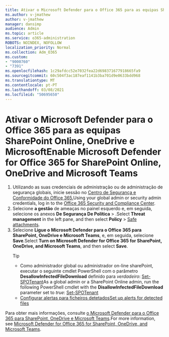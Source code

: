 ```yaml
---
title: Ativar o Microsoft Defender para o Office 365 para as equipas SharePoint Online, OneDrive e Microsoft
ms.author: v-jmathew
author: v-jmathew
manager: dansimp
audience: Admin
ms.topic: article
ms.service: o365-administration
ROBOTS: NOINDEX, NOFOLLOW
localization_priority: Normal
ms.collection: Adm_O365
ms.custom:
- "9000760"
- "7391"
ms.openlocfilehash: 1c29afdcc52e7032fea22d698371677918665fa9
ms.sourcegitcommit: 60c504f3ac187eaf1141b3ba701d9e0633bdd968
ms.translationtype: MT
ms.contentlocale: pt-PT
ms.lasthandoff: 03/08/2021
ms.locfileid: "50695650"
---
```

# <a name="enable-microsoft-defender-for-office-365-for-sharepoint-online-onedrive-and-microsoft-teams"></a><span data-ttu-id="ca64c-102">Ativar o Microsoft Defender para o Office 365 para as equipas SharePoint Online, OneDrive e Microsoft</span><span class="sxs-lookup"><span data-stu-id="ca64c-102">Enable Microsoft Defender for Office 365 for SharePoint Online, OneDrive and Microsoft Teams</span></span>

1. <span data-ttu-id="ca64c-103">Utilizando as suas credenciais de administração ou de administração de segurança globais, inicie sessão no [Centro de Segurança e Conformidade do Office 365.](https://protection.office.com/)</span><span class="sxs-lookup"><span data-stu-id="ca64c-103">Using your global admin or security admin credentials, log in to the [Office 365 Security and Compliance Center](https://protection.office.com/).</span></span>
2. <span data-ttu-id="ca64c-104">Selecione **a gestão** de ameaças no painel esquerdo e, em seguida, selecione os anexos **De Segurança De Política**  >  [](https://protection.office.com/safeattachment).</span><span class="sxs-lookup"><span data-stu-id="ca64c-104">Select **Threat management** in the left pane, and then select **Policy** > [Safe attachments](https://protection.office.com/safeattachment).</span></span>
3. <span data-ttu-id="ca64c-105">Selecione **Ligue o Microsoft Defender para o Office 365 para SharePoint, OneDrive e Microsoft Teams**, e, em seguida, selecione **Save**.</span><span class="sxs-lookup"><span data-stu-id="ca64c-105">Select **Turn on Microsoft Defender for Office 365 for SharePoint, OneDrive, and Microsoft Teams**, and then select **Save**.</span></span>
    > [!TIP]
    >
    > - <span data-ttu-id="ca64c-106">Como administrador global ou administrador on-line sharePoint, executar o seguinte cmdlet PowerShell com o parâmetro **DesallowInfectedFileDownload** definido para *verdadeiro*: [Set-SPOTenant](https://go.microsoft.com/fwlink/?linkid=2092301)</span><span class="sxs-lookup"><span data-stu-id="ca64c-106">As a global admin or a SharePoint Online admin, run the following PowerShell cmdlet with the **DisallowInfectedFileDownload** parameter set to *true*: [Set-SPOTenant](https://go.microsoft.com/fwlink/?linkid=2092301)</span></span>
    > - [<span data-ttu-id="ca64c-107">Configurar alertas para ficheiros detetados</span><span class="sxs-lookup"><span data-stu-id="ca64c-107">Set up alerts for detected files</span></span>](https://go.microsoft.com/fwlink/?linkid=2092110)

<span data-ttu-id="ca64c-108">Para obter mais informações, consulte [o Microsoft Defender para o Office 365 para SharePoint, OneDrive e Microsoft Teams](https://go.microsoft.com/fwlink/?linkid=2092041).</span><span class="sxs-lookup"><span data-stu-id="ca64c-108">For more information, see [Microsoft Defender for Office 365 for SharePoint, OneDrive, and Microsoft Teams](https://go.microsoft.com/fwlink/?linkid=2092041).</span></span>
